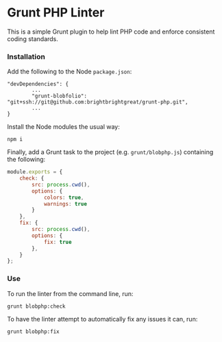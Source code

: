 # Grunt PHP Linter

This is a simple Grunt plugin to help lint PHP code and enforce consistent coding standards.

### Installation

Add the following to the Node `package.json`:
```
"devDependencies": {
        ...
        "grunt-blobfolio": "git+ssh://git@github.com:brightbrightgreat/grunt-php.git",
        ...
}
```

Install the Node modules the usual way:
```
npm i
```

Finally, add a Grunt task to the project (e.g. `grunt/blobphp.js`) containing the following:
```js
module.exports = {
    check: {
        src: process.cwd(),
        options: {
            colors: true,
            warnings: true
        }
    },
    fix: {
        src: process.cwd(),
        options: {
            fix: true
        },
    }
};
```

### Use

To run the linter from the command line, run:
```
grunt blobphp:check
```

To have the linter attempt to automatically fix any issues it can, run:
```
grunt blobphp:fix
```
